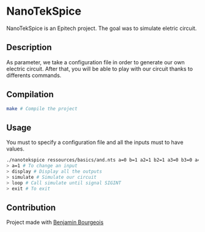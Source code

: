 # NanoTekSpice

NanoTekSpice is an Epitech project. The goal was to simulate eletric circuit.

## Description

As parameter, we take a configuration file in order to generate our own electric circuit. After that, you will be able to play with our circuit thanks to differents commands.

## Compilation

```bash
make # Compile the project
```

## Usage

You must to specify a configuration file and all the inputs must to have values.

```bash
./nanotekspice ressources/basics/and.nts a=0 b=1 a2=1 b2=1 a3=0 b3=0 a4=1 b4=0
> a=1 # To change an input
> display # Display all the outputs
> simulate # Simulate our circuit
> loop # Call simulate until signal SIGINT
> exit # To exit
```

## Contribution

Project made with [Benjamin Bourgeois](https://github.com/BourgeoisBenjamin)
